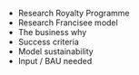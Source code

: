 - Research Royalty Programme
- Research Francisee model
- The business why
- Success criteria
- Model sustainability
- Input / BAU needed
